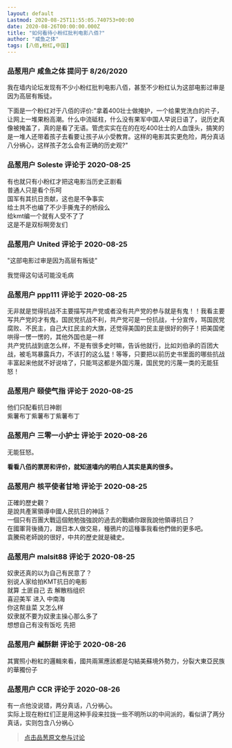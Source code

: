 ```yaml
---
layout: default
Lastmod: 2020-08-25T11:55:05.740753+00:00
date: 2020-08-26T00:00:00.000Z
title: "如何看待小粉红批判电影八佰?"
author: "咸鱼之体"
tags: [八佰,粉红,中国]
---
```



### 品葱用户 **咸鱼之体** 提问于 8/26/2020
    
我在墙内论坛发现有不少小粉红批判电影八佰，甚至不少粉红认为这部电影过审是因为高层有叛徒。  
  
下面是一个粉红对于八佰的评价:"拿着400壮士做掩护，一个给果党洗白的片子，让网上一堆果粉高潮。什么中流砥柱，什么没有果军中国人早说日语了，说历史真像被掩盖了，真的是看了无语。管虎实实在在的在吃400壮士的人血馒头，搞笑的是一堆人还带着孩子去看要让孩子从小受教育。这样的电影其实更危险，两分真话八分祸心，这样孩子怎么会有正确的历史观?"
    
                

### 品葱用户 **Soleste** 评论于 2020-08-25
        
有也就只有小粉红才把这电影当历史正剧看  
普通人只是看个乐呵  
国军有其抗日贡献，这也是不争事实  
给土共不也编了不少手撕鬼子的桥段么  
给kmt编一个就有人受不了了  
这是不是双标啊旁友们
        
                

### 品葱用户 **United** 评论于 2020-08-25
        
"这部电影过审是因为高层有叛徒"  
  
我觉得这句话可能没毛病
        
                

### 品葱用户 **ppp111** 评论于 2020-08-25
        
无非就是觉得抗战不主要描写共产党或者没有共产党的参与就是有鬼！！我看主要写共产党的才有鬼，国民党抗战不利，共产党可是一份抗战，十分宣传，骂国民党腐败、不民主，自己大扛民主的大旗，还觉得美国的民主是很好的例子！把美国佬哄得一愣一愣的，其他外国也是一样  
共产党抗战到底怎么样，不是有很多史时嘛，告诉他就行，比如刘伯承的百团大战，被毛骂暴露兵力，不该打的这么猛！等等，只要把以前历史书里面的哪些抗战丰富起来他就不好说啥了，只能骂这都是外国污蔑，国民党的污蔑一类的无能狂怒！
        
                

### 品葱用户 **颐使气指** 评论于 2020-08-25
        
他们只配看抗日神剧  
紫薯布丁紫薯布丁紫薯布丁
        
                

### 品葱用户 **三零一小护士** 评论于 2020-08-26
        
无能狂怒。  
  
**看看八佰的票房和评价，就知道墙内的明白人其实是真的很多。**
        
                

### 品葱用户 **核平使者甘地** 评论于 2020-08-25
        
正確的歷史觀？  
是說共產黨領導中國人民抗日的神話？  
一個只有百團大戰這個勉勉強強說的過去的戰績你跟我說他領導抗日？  
在國軍背後捅刀，跟日本人做交易，種鴉片的這種事我看他們做的更多吧。  
袁騰飛老師說的很好，中共的歷史就是穢史。
        
                

### 品葱用户 **malsit88** 评论于 2020-08-25
        
奴隶还真的以为自己有民意了？  
别说人家给拍KMT抗日的电影  
就算 土匪自己 去 解散档组织  
喜迎美军 进入 中南海  
你这帮韭菜 又怎么样  
奴隶就不要为奴隶主操心那么多了  
想想自己有没有饭吃 先把
        
                

### 品葱用户 **鹹酥餅** 评论于 2020-08-26
        
其實照小粉紅的邏輯來看，國共兩黨應該都是勾結美蘇境外勢力，分裂大東亞民族的華獨份子
        
                

### 品葱用户 **CCR** 评论于 2020-08-26
        
有一点他没说错，两分真话，八分祸心。  
实际上现在粉红们正是用这种手段来拉拢一些不明所以的中间派的，看似讲了两分真话，实则包含八分祸心
        
                





> [点击品葱原文参与讨论](https://pincong.rocks/question/30248)


